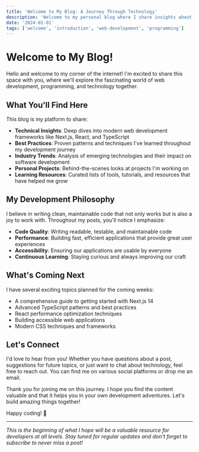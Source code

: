```yaml
---
title: 'Welcome to My Blog: A Journey Through Technology'
description: 'Welcome to my personal blog where I share insights about web development, programming best practices, and the latest trends in technology.'
date: '2024-01-01'
tags: ['welcome', 'introduction', 'web-development', 'programming']
---
```


# Welcome to My Blog!

Hello and welcome to my corner of the internet! I'm excited to share this space with you, where we'll explore the fascinating world of web development, programming, and technology together.

## What You'll Find Here

This blog is my platform to share:

- **Technical Insights**: Deep dives into modern web development frameworks like Next.js, React, and TypeScript
- **Best Practices**: Proven patterns and techniques I've learned throughout my development journey
- **Industry Trends**: Analysis of emerging technologies and their impact on software development
- **Personal Projects**: Behind-the-scenes looks at projects I'm working on
- **Learning Resources**: Curated lists of tools, tutorials, and resources that have helped me grow

## My Development Philosophy

I believe in writing clean, maintainable code that not only works but is also a joy to work with. Throughout my posts, you'll notice I emphasize:

- **Code Quality**: Writing readable, testable, and maintainable code
- **Performance**: Building fast, efficient applications that provide great user experiences
- **Accessibility**: Ensuring our applications are usable by everyone
- **Continuous Learning**: Staying curious and always improving our craft

## What's Coming Next

I have several exciting topics planned for the coming weeks:

- A comprehensive guide to getting started with Next.js 14
- Advanced TypeScript patterns and best practices
- React performance optimization techniques
- Building accessible web applications
- Modern CSS techniques and frameworks

## Let's Connect

I'd love to hear from you! Whether you have questions about a post, suggestions for future topics, or just want to chat about technology, feel free to reach out. You can find me on various social platforms or drop me an email.

Thank you for joining me on this journey. I hope you find the content valuable and that it helps you in your own development adventures. Let's build amazing things together!

Happy coding! 🚀

---

*This is the beginning of what I hope will be a valuable resource for developers at all levels. Stay tuned for regular updates and don't forget to subscribe to never miss a post!*